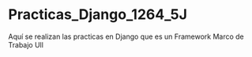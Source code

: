 # Practicas_Django_1264_5J
Aquí se realizan las practicas en Django que es un Framework Marco de Trabajo Ull
